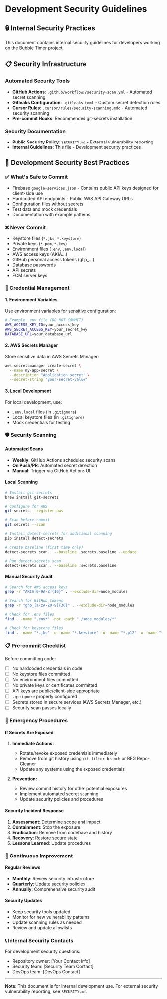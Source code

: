 # Development Security Guidelines

## 🔒 Internal Security Practices

This document contains internal security guidelines for developers working on the Bubble Timer project.

## 📋 Security Infrastructure

### Automated Security Tools
- **GitHub Actions**: `.github/workflows/security-scan.yml` - Automated secret scanning
- **Gitleaks Configuration**: `.gitleaks.toml` - Custom secret detection rules
- **Cursor Rules**: `.cursor/rules/security-scanning.mdc` - Automated security scanning
- **Pre-commit Hooks**: Recommended git-secrets installation

### Security Documentation
- **Public Security Policy**: `SECURITY.md` - External vulnerability reporting
- **Internal Guidelines**: This file - Development security practices

## 🔧 Development Security Best Practices

### ✅ What's Safe to Commit
- Firebase `google-services.json` - Contains public API keys designed for client-side use
- Hardcoded API endpoints - Public AWS API Gateway URLs
- Configuration files without secrets
- Test data and mock credentials
- Documentation with example patterns

### ❌ Never Commit
- Keystore files (`*.jks`, `*.keystore`)
- Private keys (`*.pem`, `*.key`)
- Environment files (`.env`, `.env.local`)
- AWS access keys (AKIA...)
- GitHub personal access tokens (ghp_...)
- Database passwords
- API secrets
- FCM server keys

### 🔐 Credential Management

#### 1. Environment Variables
Use environment variables for sensitive configuration:
```bash
# Example .env file (DO NOT COMMIT)
AWS_ACCESS_KEY_ID=your_access_key
AWS_SECRET_ACCESS_KEY=your_secret_key
DATABASE_URL=your_database_url
```

#### 2. AWS Secrets Manager
Store sensitive data in AWS Secrets Manager:
```bash
aws secretsmanager create-secret \
  --name my-app-secret \
  --description "Application secret" \
  --secret-string "your-secret-value"
```

#### 3. Local Development
For local development, use:
- `.env.local` files (in `.gitignore`)
- Local keystore files (in `.gitignore`)
- Mock credentials for testing

### 🛡️ Security Scanning

#### Automated Scans
- **Weekly**: GitHub Actions scheduled security scans
- **On Push/PR**: Automated secret detection
- **Manual**: Trigger via GitHub Actions UI

#### Local Scanning
```bash
# Install git-secrets
brew install git-secrets

# Configure for AWS
git secrets --register-aws

# Scan before commit
git secrets --scan

# Install detect-secrets for additional scanning
pip install detect-secrets

# Create baseline (first time only)
detect-secrets scan . --baseline .secrets.baseline --update

# Run detect-secrets scan
detect-secrets scan . --baseline .secrets.baseline
```

#### Manual Security Audit
```bash
# Search for AWS access keys
grep -r "AKIA[0-9A-Z]{16}" . --exclude-dir=node_modules

# Search for GitHub tokens
grep -r "ghp_[a-zA-Z0-9]{36}" . --exclude-dir=node_modules

# Check for .env files
find . -name ".env*" -not -path "./node_modules/*"

# Check for keystore files
find . -name "*.jks" -o -name "*.keystore" -o -name "*.p12" -o -name "*.pfx"
```

### 📋 Pre-commit Checklist

Before committing code:
- [ ] No hardcoded credentials in code
- [ ] No keystore files committed
- [ ] No environment files committed
- [ ] No private keys or certificates committed
- [ ] API keys are public/client-side appropriate
- [ ] `.gitignore` properly configured
- [ ] Secrets stored in secure services (AWS Secrets Manager, etc.)
- [ ] Security scan passes locally

### 🚨 Emergency Procedures

#### If Secrets Are Exposed
1. **Immediate Actions:**
   - Rotate/revoke exposed credentials immediately
   - Remove from git history using `git filter-branch` or BFG Repo-Cleaner
   - Update any systems using the exposed credentials

2. **Prevention:**
   - Review commit history for other potential exposures
   - Implement automated secret scanning
   - Update security policies and procedures

#### Security Incident Response
1. **Assessment**: Determine scope and impact
2. **Containment**: Stop the exposure
3. **Eradication**: Remove from codebase and history
4. **Recovery**: Restore secure state
5. **Lessons Learned**: Update procedures

### 🔄 Continuous Improvement

#### Regular Reviews
- **Monthly**: Review security infrastructure
- **Quarterly**: Update security policies
- **Annually**: Comprehensive security audit

#### Security Updates
- Keep security tools updated
- Monitor for new vulnerability patterns
- Update scanning rules as needed
- Review and update allowlists

### 📞 Internal Security Contacts

For development security questions:
- Repository owner: [Your Contact Info]
- Security team: [Security Team Contact]
- DevOps team: [DevOps Contact]

---

**Note**: This document is for internal development use. For external security vulnerability reporting, see `SECURITY.md`.
